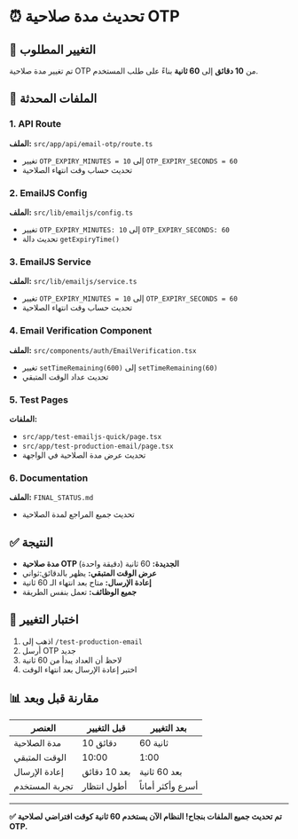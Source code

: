 # ⏰ تحديث مدة صلاحية OTP

## 🔄 التغيير المطلوب
تم تغيير مدة صلاحية OTP من **10 دقائق** إلى **60 ثانية** بناءً على طلب المستخدم.

## 📝 الملفات المحدثة

### 1. API Route
**الملف:** `src/app/api/email-otp/route.ts`
- تغيير `OTP_EXPIRY_MINUTES = 10` إلى `OTP_EXPIRY_SECONDS = 60`
- تحديث حساب وقت انتهاء الصلاحية

### 2. EmailJS Config
**الملف:** `src/lib/emailjs/config.ts`
- تغيير `OTP_EXPIRY_MINUTES: 10` إلى `OTP_EXPIRY_SECONDS: 60`
- تحديث دالة `getExpiryTime()`

### 3. EmailJS Service
**الملف:** `src/lib/emailjs/service.ts`
- تغيير `OTP_EXPIRY_MINUTES = 10` إلى `OTP_EXPIRY_SECONDS = 60`
- تحديث حساب وقت انتهاء الصلاحية

### 4. Email Verification Component
**الملف:** `src/components/auth/EmailVerification.tsx`
- تغيير `setTimeRemaining(600)` إلى `setTimeRemaining(60)`
- تحديث عداد الوقت المتبقي

### 5. Test Pages
**الملفات:**
- `src/app/test-emailjs-quick/page.tsx`
- `src/app/test-production-email/page.tsx`
- تحديث عرض مدة الصلاحية في الواجهة

### 6. Documentation
**الملف:** `FINAL_STATUS.md`
- تحديث جميع المراجع لمدة الصلاحية

## ✅ النتيجة
- **مدة صلاحية OTP الجديدة:** 60 ثانية (دقيقة واحدة)
- **عرض الوقت المتبقي:** يظهر بالدقائق:ثواني
- **إعادة الإرسال:** متاح بعد انتهاء الـ 60 ثانية
- **جميع الوظائف:** تعمل بنفس الطريقة

## 🧪 اختبار التغيير
1. اذهب إلى `/test-production-email`
2. أرسل OTP جديد
3. لاحظ أن العداد يبدأ من 60 ثانية
4. اختبر إعادة الإرسال بعد انتهاء الوقت

## 📊 مقارنة قبل وبعد

| العنصر | قبل التغيير | بعد التغيير |
|--------|-------------|-------------|
| مدة الصلاحية | 10 دقائق | 60 ثانية |
| الوقت المتبقي | 10:00 | 1:00 |
| إعادة الإرسال | بعد 10 دقائق | بعد 60 ثانية |
| تجربة المستخدم | أطول انتظار | أسرع وأكثر أماناً |

---

**✅ تم تحديث جميع الملفات بنجاح! النظام الآن يستخدم 60 ثانية كوقت افتراضي لصلاحية OTP.** 